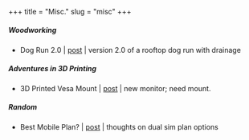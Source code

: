 +++
title = "Misc."
slug = "misc"
+++

##### Woodworking
- Dog Run 2.0 | [post](/posts/dog-run-2) | version 2.0 of a rooftop dog run with drainage

##### Adventures in 3D Printing
- 3D Printed Vesa Mount | [post](/posts/3d-printed-vesa-mount) | new monitor; need mount.

##### Random
- Best Mobile Plan? | [post](/posts/best-mobile-plan) | thoughts on dual sim plan options